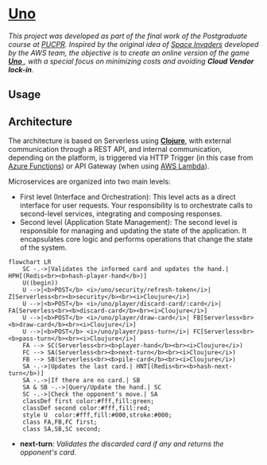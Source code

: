 # [Uno](https://en.wikipedia.org/wiki/Uno_(card_game))

_This project was developed as part of the final work of the Postgraduate course at [PUCPR](https://www.pucpr.br). Inspired by the original idea of ​​[Space Invaders](https://jay-ithiel.github.io/space_invaders) developed by the AWS team, the objective is to create an online version of the game [**Uno** ](https://en.wikipedia.org/wiki/Uno_(card_game)), with a special focus on minimizing costs and avoiding **Cloud Vendor lock-in**._

## Usage

## Architecture

The architecture is based on Serverless using [**Clojure**](https://clojure.org), with external communication through a REST API, and internal communication, depending on the platform, is triggered via HTTP Trigger (in this case from [Azure Functions](https://azure.microsoft.com/en-us/products/functions)) or API Gateway (when using [AWS Lambda](https://aws.amazon.com/pt/pm/lambda)).

Microservices are organized into two main levels:

- First level (Interface and Orchestration):
This level acts as a direct interface for user requests. Your responsibility is to orchestrate calls to second-level services, integrating and composing responses.
- Second level (Application State Management):
The second level is responsible for managing and updating the state of the application. It encapsulates core logic and performs operations that change the state of the system.

```mermaid
flowchart LR
    SC -.->|Validates the informed card and updates the hand.| HPH[(Redis<br><b>hash-player-hand</b>)]
    U((begin))
    U -->|<b>POST</b> <i>/uno/security/refresh-token</i>| Z[Serverless<br><b>security</b><br><i>Cloujure</i>]
    U -->|<b>POST</b> <i>/uno/player/discard-card/:card</i>| FA[Serverless<br><b>discard-card</b><br><i>Cloujure</i>]
    U -->|<b>POST</b> <i>/uno/player/draw-card</i>| FB[Serverless<br><b>draw-card</b><br><i>Cloujure</i>]
    U -->|<b>POST</b> <i>/uno/player/pass-turn</i>| FC[Serverless<br><b>pass-turn</b><br><i>Cloujure</i>]
    FA --> SC(Serverless<br><b>player-hand</b><br><i>Cloujure</i>)
    FC --> SA(Serverless<br><b>next-turn</b><br><i>Cloujure</i>)
    FB --> SB(Serverless<br><b>pile-card</b><br><i>Cloujure</i>)
    SA -.->|Updates the last card.| HNT[(Redis<br><b>hash-next-turn</b>)]
    SA -.->|If there are no card.| SB
    SA & SB -.->|Query/Update the hand.| SC
    SC -.->|Check the opponent's move.| SA
    classDef first color:#fff,fill:green;
    classDef second color:#fff,fill:red;
    style U  color:#fff,fill:#000,stroke:#000;
    class FA,FB,FC first;
    class SA,SB,SC second;
```
- **next-turn**: *Validates the discarded card if any and returns the opponent's card.*
